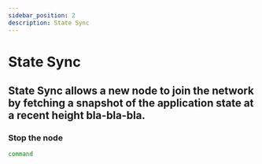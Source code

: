 ```yaml
---
sidebar_position: 2
description: State Sync
---
```


# State Sync

## State Sync allows a new node to join the network by fetching a snapshot of the application state at a recent height bla-bla-bla.

### Stop the node 
```bash
command
```
